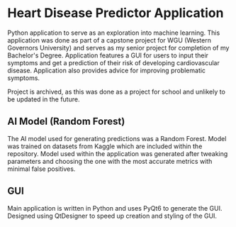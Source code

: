 # Heart Disease Predictor Application
Python application to serve as an exploration into machine learning. This application was done as part of a capstone project for WGU (Western Governors University) and serves as my senior project for completion of my Bachelor's Degree. Application features a GUI for users to input their symptoms and get a prediction of their risk of developing cardiovascular disease. Application also provides advice for improving problematic symptoms. 

Project is archived, as this was done as a project for school and unlikely to be updated in the future.

## AI Model (Random Forest)
The AI model used for generating predictions was a Random Forest. Model was trained on datasets from Kaggle which are included within the repository. Model used within the application was generated after tweaking parameters and choosing the one with the most accurate metrics with minimal false positives.
## GUI
Main application is written in Python and uses PyQt6 to generate the GUI. Designed using QtDesigner to speed up creation and styling of the GUI.

